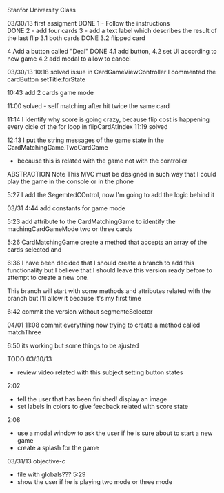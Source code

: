 Stanfor University Class

03/30/13
first assigment
DONE 1 - Follow the instructions  
DONE 2 - add four cards
3 - add a text label which describes the result of the last flip 
3.1 both cards 
DONE 3.2 flipped card


4 Add a button called "Deal" 
DONE 4.1 add button, 
4.2 set UI according to new game
4.2 add modal to allow to cancel

03/30/13
10:18
solved issue in CardGameViewController 
I commented the cardButton setTitle:forState

10:43
add 2 cards game mode 

11:00 solved - self matching after hit twice the same card

11:14 I identify why score is going crazy, because flip cost is happening every cicle of the for loop in flipCardAtIndex
11:19 solved

12:13 I put the string messages of the game state in the CardMatchingGame.TwoCardGame
- because this is related with the game not with the controller 

ABSTRACTION Note
This MVC must be designed in such way that I could play the game in the console or in the phone 

5:27
I add the SegemtedCOntrol, now I'm going to add the logic behind it

03/31
4:44 
add constants for game mode

5:23
add attribute to the CardMatchingGame to identify the machingCardGameMode two or three cards

5:26
CardMatchingGame create a method that accepts an array of the cards selected and    

6:36
I have been decided that I should create a branch to add this functionality
but I believe that I should leave this version ready before to attempt to create a new one.

This branch will start with some methods and attributes related with the branch 
but I'll allow it because it's my first time

6:42 
commit the version without segmenteSelector

04/01
11:08 
commit everything 
now trying to create a method called matchThree

6:50
its working but some things to be ajusted


TODO
03/30/13
- review video related with this subject setting button states

2:02
- tell the user that has been finished! display an image
- set labels in colors to give feedback related with score state


2:08 
- use a modal window to ask the user if he is sure about to start a new game
- create a splash for the game


03/31/13
objective-c
- file with globals???
5:29 
- show the user if he is playing two mode or three mode